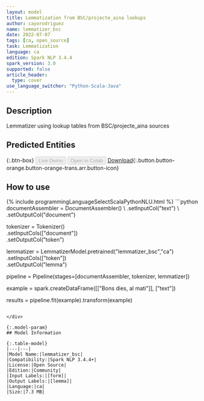 ```yaml
---
layout: model
title: Lemmatization from BSC/projecte_aina lookups
author: cayorodriguez
name: lemmatizer_bsc
date: 2022-07-07
tags: [ca, open_source]
task: Lemmatization
language: ca
edition: Spark NLP 3.4.4
spark_version: 3.0
supported: false
article_header:
  type: cover
use_language_switcher: "Python-Scala-Java"
---
```


## Description

Lemmatizer using lookup tables from BSC/projecte_aina sources

## Predicted Entities



{:.btn-box}
<button class="button button-orange" disabled>Live Demo</button>
<button class="button button-orange" disabled>Open in Colab</button>
[Download](https://s3.amazonaws.com/community.johnsnowlabs.com/cayorodriguez/lemmatizer_bsc_ca_3.4.4_3.0_1657199421685.zip){:.button.button-orange.button-orange-trans.arr.button-icon}

## How to use



<div class="tabs-box" markdown="1">
{% include programmingLanguageSelectScalaPythonNLU.html %}
```python
documentAssembler = DocumentAssembler() \
    .setInputCol("text") \
    .setOutputCol("document")

tokenizer = Tokenizer() \
    .setInputCols(["document"]) \
    .setOutputCol("token")

lemmatizer = LemmatizerModel.pretrained("lemmatizer_bsc","ca") \
    .setInputCols(["token"]) \
    .setOutputCol("lemma")

pipeline = Pipeline(stages=[documentAssembler, tokenizer, lemmatizer]) 

example = spark.createDataFrame([["Bons dies, al mati"]], ["text"]) 

results = pipeline.fit(example).transform(example)
```

</div>

{:.model-param}
## Model Information

{:.table-model}
|---|---|
|Model Name:|lemmatizer_bsc|
|Compatibility:|Spark NLP 3.4.4+|
|License:|Open Source|
|Edition:|Community|
|Input Labels:|[form]|
|Output Labels:|[lemma]|
|Language:|ca|
|Size:|7.3 MB|